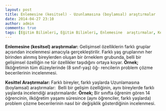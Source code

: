 ```yaml
---
layout: post
title: Enlemesine (kesitsel) - Uzunlamasına (boylamsal) araştırmalar
date: 2014-04-27 23:10
author: admin
comments: true
tags: [Eğitim Bilimleri, Eğitim Bilimleri, Enlemesine  araştırmalar, Kesittel Araştırmalar, kpss, kpss eğitim bilimleri, Son Konular]
---
```

<strong>Enlemesine (kesitsel) araştırmalar:</strong> Gelişimsel özelliklerin farklı gruplar açısından incelenmesi amacıyla gerçekleştirilir. Farklı yaş gruplarının her birinden alınmış bireylerden oluşan bir örneklem grubunda, belli bir gelişimsel özelliğin ne tür özellikler taşıdığını ortaya koyar.
<strong>Örnek;</strong> İlköğretimin tüm düzeylerinde (8 sınıf-yaş) öğ- rencilerin problem çözme becerilerinin incelenmesi.

<strong> Kesittel Araştırmalar:</strong> Farklı bireyler, farklı yaşlarda Uzunlamasına (boylamsal) araştırmalar:  Belli bir gelişim özelliğinin, aynı bireylerde farklı yaşlarda incelendiği araştırmalardır.
<strong>Örnek;</strong> Bir sınıfta öğrenim gören 14 öğrencinin, ilköğretim yaşamı süresince (aynı öğrenciler, farklı yaşlarda) problem çözme becerilerinin nasıl bir değişiklik gösterdiğinin incelenmesi.
